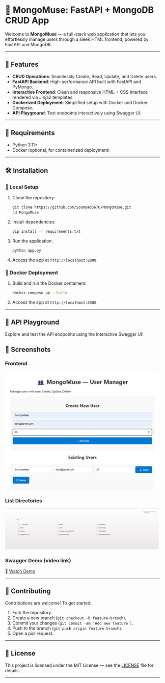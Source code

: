 # 🧠 MongoMuse: FastAPI + MongoDB CRUD App

Welcome to **MongoMuse** — a full-stack web application that lets you effortlessly manage users through a sleek HTML frontend, powered by FastAPI and MongoDB.

---

## 🚀 Features

* **CRUD Operations**: Seamlessly Create, Read, Update, and Delete users.
* **FastAPI Backend**: High-performance API built with FastAPI and PyMongo.
* **Interactive Frontend**: Clean and responsive HTML + CSS interface rendered via Jinja2 templates.
* **Dockerized Deployment**: Simplified setup with Docker and Docker Compose.
* **API Playground**: Test endpoints interactively using Swagger UI.

---

## 🧩 Requirements

* Python 3.11+
* Docker (optional, for containerized deployment)

---

## 🛠️ Installation

### 🔧 Local Setup

1. Clone the repository:

   ```bash
   git clone https://github.com/Soumyad0670/MongoMuse.git
   cd MongoMuse
   ```

2. Install dependencies:

   ```bash
   pip install -r requirements.txt
   ```

3. Run the application:

   ```bash
   python app.py
   ```

4. Access the app at `http://localhost:8000`.

### 🐳 Docker Deployment

1. Build and run the Docker containers:

   ```bash
   docker-compose up --build
   ```

2. Access the app at `http://localhost:8000`.

---

## 🧪 API Playground

Explore and test the API endpoints using the interactive Swagger UI:

## 📸 Screenshots

### Frontend
<img src="assets/frontend.png" alt="Frontend" width="500"/>

### List Directories
<img src="assets/list_directories.png" alt="List Directories" width="500"/>

### Swagger Demo (video link)
🎥 [Watch Demo](https://github.com/Soumyad0670/MongoMuse/blob/main/assets/swagger_demo.mkv)


---

## 🤝 Contributing

Contributions are welcome! To get started:

1. Fork the repository.
2. Create a new branch (`git checkout -b feature-branch`).
3. Commit your changes (`git commit -am 'Add new feature'`).
4. Push to the branch (`git push origin feature-branch`).
5. Open a pull request.

---

## 📄 License

This project is licensed under the MIT License — see the [LICENSE](LICENSE) file for details.

---
